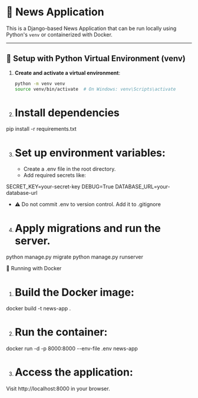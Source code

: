# 📰 News Application

This is a Django-based News Application that can be run locally using Python's `venv` or containerized with Docker.

---

## 🔧 Setup with Python Virtual Environment (venv)

1. **Create and activate a virtual environment**:
   ```bash
   python -m venv venv
   source venv/bin/activate  # On Windows: venv\Scripts\activate

2. # Install dependencies

pip install -r requirements.txt

3. # Set up environment variables:
   - Create a .env file in the root directory.
   - Add required secrets like:

SECRET_KEY=your-secret-key
DEBUG=True
DATABASE_URL=your-database-url

- ⚠️ Do not commit .env to version control. Add it to .gitignore

4. # Apply migrations and run the server.

python manage.py migrate
python manage.py runserver

🐳 Running with Docker
1. # Build the Docker image:

docker build -t news-app .

2. # Run the container:

docker run -d -p 8000:8000 --env-file .env news-app

3. # Access the application:

Visit http://localhost:8000 in your browser.





